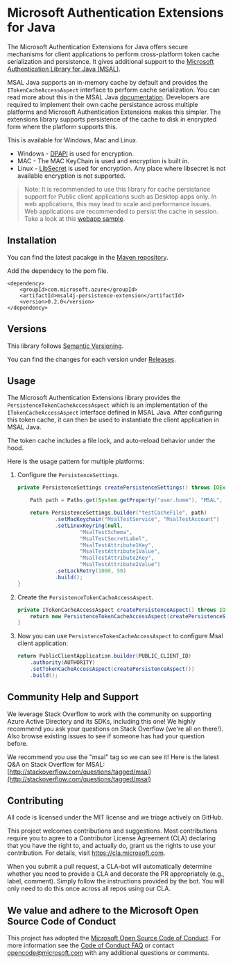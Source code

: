 # Microsoft Authentication Extensions for Java

The Microsoft Authentication Extensions for Java offers secure mechanisms for client applications to perform cross-platform token cache serialization and persistence. It gives additional support to the [Microsoft Authentication Library for Java (MSAL)](https://github.com/AzureAD/microsoft-authentication-library-for-java). 

MSAL Java supports an in-memory cache by default and provides the `ITokenCacheAccessAspect` interface to perform cache serialization. You can read more about this in the MSAL Java [documentation](https://docs.microsoft.com/en-us/azure/active-directory/develop/msal-java-token-cache-serialization). Developers are required to implement their own cache persistance across multiple platforms and Microsoft Authentication Extensions makes this simpler.
The extensions library supports persistence of the cache to disk in encrypted form where the platform supports this.

This is available for Windows, Mac and Linux.
- Windows - [DPAPI](https://docs.microsoft.com/en-us/dotnet/standard/security/how-to-use-data-protection) is used for encryption.
- MAC - The MAC KeyChain is used and encryption is built in.
- Linux - [LibSecret](https://wiki.gnome.org/Projects/Libsecret) is used for encryption. Any place where libsecret is not available encryption is not supported.

> Note: It is recommended to use this library for cache persistance support for Public client applications such as Desktop apps only. In web applications, this may lead to scale and performance issues. Web applications are recommended to persist the cache in session. Take a look at this [webapp sample](https://github.com/Azure-Samples/ms-identity-java-webapp).

## Installation

You can find the latest pacakge in the [Maven repository](https://mvnrepository.com/artifact/com.microsoft.azure/msal4j-persistence-extension).

Add the dependecy to the pom file.

```
<dependency>
    <groupId>com.microsoft.azure</groupId>
    <artifactId>msal4j-persistence-extension</artifactId>
    <version>0.2.0</version>
</dependency>
```

## Versions

This library follows [Semantic Versioning](http://semver.org/).

You can find the changes for each version under
[Releases](https://github.com/AzureAD/microsoft-authentication-extensions-for-java/releases).

## Usage

The Microsoft Authentication Extensions library provides the `PersistenceTokenCacheAccessAspect` which is an implementation of the `ITokenCacheAccessAspect` interface defined in MSAL Java. After configuring this token cache, it can then be used to instantiate the client application in MSAL Java. 

The token cache includes a file lock, and auto-reload behavior under the hood.

Here is the usage pattern for multiple platforms:

1. Configure the `PersistenceSettings`.

    ```java
    private PersistenceSettings createPersistenceSettings() throws IOException {

        Path path = Paths.get(System.getProperty("user.home"), "MSAL", "testCache");

        return PersistenceSettings.builder("testCacheFile", path)
                .setMacKeychain("MsalTestService", "MsalTestAccount")
                .setLinuxKeyring(null,
                        "MsalTestSchema",
                        "MsalTestSecretLabel",
                        "MsalTestAttribute1Key",
                        "MsalTestAttribute1Value",
                        "MsalTestAttribute2Key",
                        "MsalTestAttribute2Value")
                .setLockRetry(1000, 50)
                .build();
    }
    ```

1. Create the `PersistenceTokenCacheAccessAspect`.

    ```java
    private ITokenCacheAccessAspect createPersistenceAspect() throws IOException {
        return new PersistenceTokenCacheAccessAspect(createPersistenceSettings());
    }
    ```
1. Now you can use `PersistenceTokenCacheAccessAspect` to configure Msal client application:

    ```java
    return PublicClientApplication.builder(PUBLIC_CLIENT_ID)
        .authority(AUTHORITY)
        .setTokenCacheAccessAspect(createPersistenceAspect())
        .build();
    ```

## Community Help and Support

We leverage Stack Overflow to work with the community on supporting Azure Active Directory and its SDKs, including this one!
We highly recommend you ask your questions on Stack Overflow (we're all on there!).
Also browse existing issues to see if someone has had your question before.

We recommend you use the "msal" tag so we can see it!
Here is the latest Q&A on Stack Overflow for MSAL:
[http://stackoverflow.com/questions/tagged/msal](http://stackoverflow.com/questions/tagged/msal)


## Contributing

All code is licensed under the MIT license and we triage actively on GitHub.

This project welcomes contributions and suggestions.  Most contributions require you to agree to a
Contributor License Agreement (CLA) declaring that you have the right to, and actually do, grant us
the rights to use your contribution. For details, visit https://cla.microsoft.com.

When you submit a pull request, a CLA-bot will automatically determine whether you need to provide
a CLA and decorate the PR appropriately (e.g., label, comment). Simply follow the instructions
provided by the bot. You will only need to do this once across all repos using our CLA.


## We value and adhere to the Microsoft Open Source Code of Conduct

This project has adopted the [Microsoft Open Source Code of Conduct](https://opensource.microsoft.com/codeofconduct/). For more information see the [Code of Conduct FAQ](https://opensource.microsoft.com/codeofconduct/faq/) or contact [opencode@microsoft.com](mailto:opencode@microsoft.com) with any additional questions or comments.
